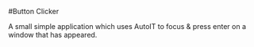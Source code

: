 ﻿#Button Clicker

A small simple application which uses AutoIT to focus & press enter on a window that has appeared.